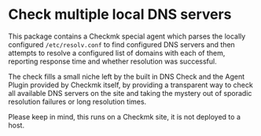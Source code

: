 # Check multiple local DNS servers
This package contains a Checkmk special agent which parses the locally configured `/etc/resolv.conf` to find configured DNS servers and then attempts to resolve a configured list of domains with each of them, reporting response time and whether resolution was successful.

The check fills a small niche left by the built in DNS Check and the Agent Plugin provided by Checkmk itself, by providing a transparent way to check all available DNS servers on the site and taking the mystery out of sporadic resolution failures or long resolution times.

Please keep in mind, this runs on a Checkmk site, it is not deployed to a host.

